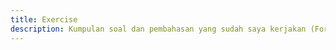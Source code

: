```yaml
---
title: Exercise
description: Kumpulan soal dan pembahasan yang sudah saya kerjakan (For review)
---
```

